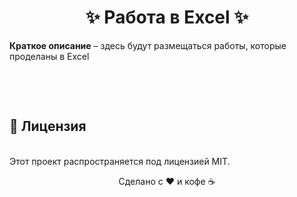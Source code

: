 <h1 align="center">✨ Работа в Excel ✨</h1>

<p><strong>Краткое описание</strong> – здесь будут размещаться работы, которые проделаны в Excel</p><br>

<!--
<h2>Датасеты:</h2>
<p>ForbesRichestAtheletes: https://www.kaggle.com/datasets/parulpandey/forbes-highest-paid-athletes-19902019</p>
-->

<br><h2>📜 Лицензия</h2><br>
Этот проект распространяется под лицензией MIT.<br>

<div align="center"> <p>Сделано с ❤️ и кофе ☕</p> </div>